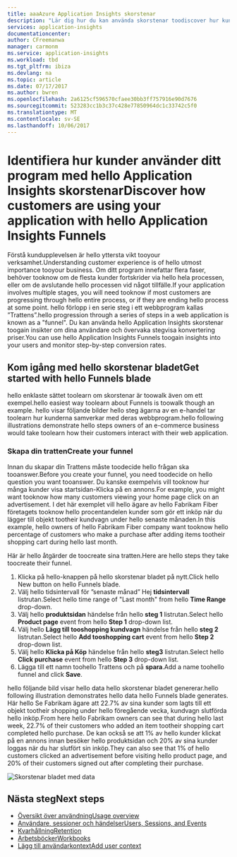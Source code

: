 ```yaml
---
title: aaaAzure Application Insights skorstenar
description: "Lär dig hur du kan använda skorstenar toodiscover hur kunder interagerar med programmet."
services: application-insights
documentationcenter: 
author: CFreemanwa
manager: carmonm
ms.service: application-insights
ms.workload: tbd
ms.tgt_pltfrm: ibiza
ms.devlang: na
ms.topic: article
ms.date: 07/17/2017
ms.author: bwren
ms.openlocfilehash: 2a6125cf596570cfaee30bb3ff757916e90d7676
ms.sourcegitcommit: 523283cc1b3c37c428e77850964dc1c33742c5f0
ms.translationtype: MT
ms.contentlocale: sv-SE
ms.lasthandoff: 10/06/2017
---
```

# <a name="discover-how-customers-are-using-your-application-with-hello-application-insights-funnels"></a><span data-ttu-id="b0480-103">Identifiera hur kunder använder ditt program med hello Application Insights skorstenar</span><span class="sxs-lookup"><span data-stu-id="b0480-103">Discover how customers are using your application with hello Application Insights Funnels</span></span>

<span data-ttu-id="b0480-104">Förstå kundupplevelsen är hello yttersta vikt tooyour verksamhet.</span><span class="sxs-lookup"><span data-stu-id="b0480-104">Understanding customer experience is of hello utmost importance tooyour business.</span></span> <span data-ttu-id="b0480-105">Om ditt program innefattar flera faser, behöver tooknow om de flesta kunder fortskrider via hello hela processen, eller om de avslutande hello processen vid något tillfälle.</span><span class="sxs-lookup"><span data-stu-id="b0480-105">If your application involves multiple stages, you will need tooknow if most customers are progressing through hello entire process, or if they are ending hello process at some point.</span></span> <span data-ttu-id="b0480-106">hello förlopp i en serie steg i ett webbprogram kallas ”Trattens”.</span><span class="sxs-lookup"><span data-stu-id="b0480-106">hello progression through a series of steps in a web application is known as a "funnel".</span></span> <span data-ttu-id="b0480-107">Du kan använda hello Application Insights skorstenar toogain insikter om dina användare och övervaka stegvisa konvertering priser.</span><span class="sxs-lookup"><span data-stu-id="b0480-107">You can use hello Application Insights Funnels toogain insights into your users and monitor step-by-step conversion rates.</span></span> 

## <a name="get-started-with-hello-funnels-blade"></a><span data-ttu-id="b0480-108">Kom igång med hello skorstenar bladet</span><span class="sxs-lookup"><span data-stu-id="b0480-108">Get started with hello Funnels blade</span></span>
<span data-ttu-id="b0480-109">hello enklaste sättet toolearn om skorstenar är toowalk även om ett exempel.</span><span class="sxs-lookup"><span data-stu-id="b0480-109">hello easiest way toolearn about Funnels is toowalk though an example.</span></span> <span data-ttu-id="b0480-110">hello visar följande bilder hello steg ägarna av en e-handel tar toolearn hur kunderna samverkar med deras webbprogram.</span><span class="sxs-lookup"><span data-stu-id="b0480-110">hello following illustrations demonstrate hello steps owners of an e-commerce business would take toolearn how their customers interact with their web application.</span></span>  

### <a name="create-your-funnel"></a><span data-ttu-id="b0480-111">Skapa din tratten</span><span class="sxs-lookup"><span data-stu-id="b0480-111">Create your funnel</span></span>
<span data-ttu-id="b0480-112">Innan du skapar din Trattens måste toodecide hello frågan ska tooanswer.</span><span class="sxs-lookup"><span data-stu-id="b0480-112">Before you create your funnel, you need toodecide on hello question you want tooanswer.</span></span> <span data-ttu-id="b0480-113">Du kanske exempelvis vill tooknow hur många kunder visa startsidan-Klicka på en annons.</span><span class="sxs-lookup"><span data-stu-id="b0480-113">For example, you might want tooknow how many customers viewing your home page click on an advertisement.</span></span> <span data-ttu-id="b0480-114">I det här exemplet vill hello ägare av hello Fabrikam Fiber företagets tooknow hello procentandelen kunder som gör ett inköp när du lägger till objekt tootheir kundvagn under hello senaste månaden.</span><span class="sxs-lookup"><span data-stu-id="b0480-114">In this example, hello owners of hello Fabrikam Fiber company want tooknow hello percentage of customers who make a purchase after adding items tootheir shopping cart during hello last month.</span></span>

<span data-ttu-id="b0480-115">Här är hello åtgärder de toocreate sina tratten.</span><span class="sxs-lookup"><span data-stu-id="b0480-115">Here are hello steps they take toocreate their funnel.</span></span>

1. <span data-ttu-id="b0480-116">Klicka på hello-knappen på hello skorstenar bladet på nytt.</span><span class="sxs-lookup"><span data-stu-id="b0480-116">Click hello New button on hello Funnels blade.</span></span>
1. <span data-ttu-id="b0480-117">Välj hello tidsintervall för ”senaste månad” Hej **tidsintervall** listrutan.</span><span class="sxs-lookup"><span data-stu-id="b0480-117">Select hello time range of "Last month" from hello **Time Range** drop-down.</span></span> 
1. <span data-ttu-id="b0480-118">Välj hello **produktsidan** händelse från hello **steg 1** listrutan.</span><span class="sxs-lookup"><span data-stu-id="b0480-118">Select hello **Product page** event from hello **Step 1** drop-down list.</span></span> 
1. <span data-ttu-id="b0480-119">Välj hello **Lägg till tooshopping kundvagn** händelse från hello **steg 2** listrutan.</span><span class="sxs-lookup"><span data-stu-id="b0480-119">Select hello **Add tooshopping cart** event from hello **Step 2** drop-down list.</span></span>
1. <span data-ttu-id="b0480-120">Välj hello **Klicka på Köp** händelse från hello **steg3** listrutan.</span><span class="sxs-lookup"><span data-stu-id="b0480-120">Select hello **Click purchase** event from hello **Step 3** drop-down list.</span></span>
1. <span data-ttu-id="b0480-121">Lägga till ett namn toohello Trattens och på **spara**.</span><span class="sxs-lookup"><span data-stu-id="b0480-121">Add a name toohello funnel and click **Save**.</span></span>

<span data-ttu-id="b0480-122">hello följande bild visar hello data hello skorstenar bladet genererar.</span><span class="sxs-lookup"><span data-stu-id="b0480-122">hello following illustration demonstrates hello data hello Funnels blade generates.</span></span> <span data-ttu-id="b0480-123">Här hello Se Fabrikam ägare att 22.7% av sina kunder som lagts till ett objekt tootheir shopping under hello föregående vecka, kundvagn slutförda hello inköp.</span><span class="sxs-lookup"><span data-stu-id="b0480-123">From here hello Fabrikam owners can see that during hello last week, 22.7% of their customers who added an item tootheir shopping cart completed hello purchase.</span></span> <span data-ttu-id="b0480-124">De kan också se att 1% av hello kunder klickat på en annons innan besöker hello produktsidan och 20% av sina kunder loggas när du har slutfört sin inköp.</span><span class="sxs-lookup"><span data-stu-id="b0480-124">They can also see that 1% of hello customers clicked an advertisement before visiting hello product page, and 20% of their customers signed out after completing their purchase.</span></span>


![Skorstenar bladet med data](./media/app-insights-understand-usage-patterns/funnel1.png)

## <a name="next-steps"></a><span data-ttu-id="b0480-126">Nästa steg</span><span class="sxs-lookup"><span data-stu-id="b0480-126">Next steps</span></span>
  * [<span data-ttu-id="b0480-127">Översikt över användning</span><span class="sxs-lookup"><span data-stu-id="b0480-127">Usage overview</span></span>](app-insights-usage-overview.md)
  * [<span data-ttu-id="b0480-128">Användare, sessioner och händelser</span><span class="sxs-lookup"><span data-stu-id="b0480-128">Users, Sessions, and Events</span></span>](app-insights-usage-segmentation.md)
  * [<span data-ttu-id="b0480-129">Kvarhållning</span><span class="sxs-lookup"><span data-stu-id="b0480-129">Retention</span></span>](app-insights-usage-retention.md)
  * [<span data-ttu-id="b0480-130">Arbetsböcker</span><span class="sxs-lookup"><span data-stu-id="b0480-130">Workbooks</span></span>](app-insights-usage-workbooks.md)
  * [<span data-ttu-id="b0480-131">Lägg till användarkontext</span><span class="sxs-lookup"><span data-stu-id="b0480-131">Add user context</span></span>](app-insights-usage-send-user-context.md)
